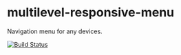 # multilevel-responsive-menu
Navigation menu for any devices.

[![Build Status](https://travis-ci.org/IonutC/multilevel-responsive-menu.svg)](https://travis-ci.org/IonutC/multilevel-responsive-menu)

